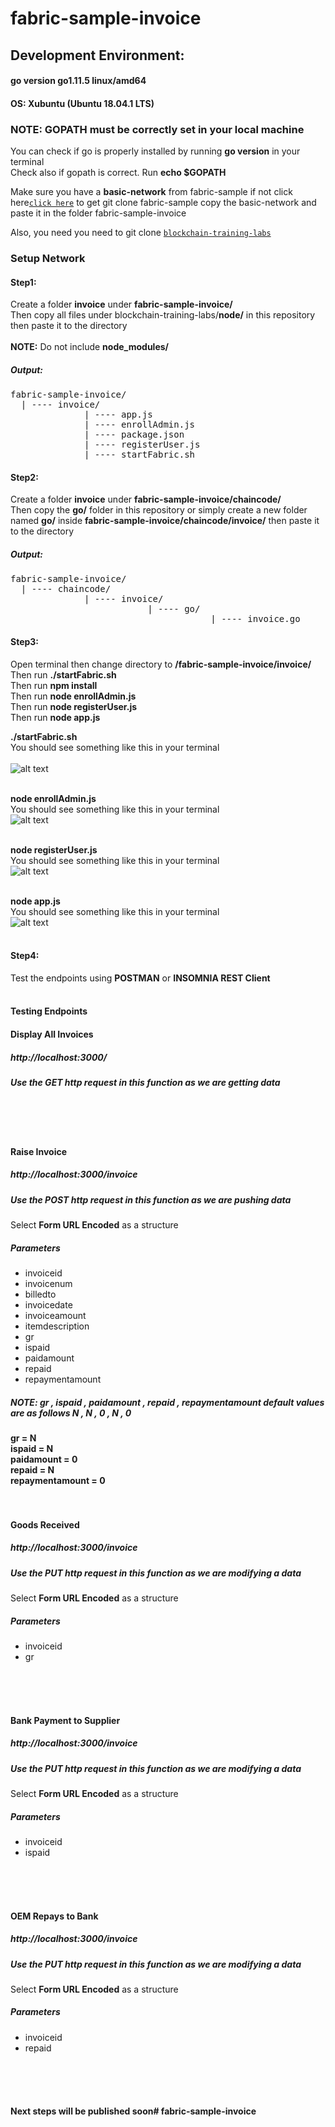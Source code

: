 # fabric-sample-invoice

## Development Environment:
#### go version go1.11.5 linux/amd64
#### OS: Xubuntu (Ubuntu 18.04.1 LTS)


### NOTE: GOPATH must be correctly set in your local machine
You can check if go is properly installed by running **go version** in your terminal
<br />
Check also if gopath is correct. Run **echo $GOPATH**

Make sure you have a **basic-network** from fabric-sample if not click here[`click here`](https://github.com/hyperledger/fabric-samples) to get git clone fabric-sample copy the basic-network and paste it in the folder fabric-sample-invoice

Also, you need you need to git clone [`blockchain-training-labs`](https://github.com/bchinc/blockchain-training-labs)


### Setup Network
#### Step1:
Create a folder **invoice** under **fabric-sample-invoice/**
<br />
Then copy all files under blockchain-training-labs/**node/** in this repository then paste it to the directory
<br />
<br />
**NOTE:** Do not include **node_modules/**

##### Output:

<pre>fabric-sample-invoice/
  | ---- invoice/
              | ---- app.js
              | ---- enrollAdmin.js
              | ---- package.json
              | ---- registerUser.js
              | ---- startFabric.sh
</pre>

#### Step2:
Create a folder **invoice** under **fabric-sample-invoice/chaincode/**
<br />
Then copy the **go/** folder in this repository or simply create a new folder named **go/** inside **fabric-sample-invoice/chaincode/invoice/** then paste it to the directory
<br />

##### Output:

<pre>fabric-sample-invoice/
  | ---- chaincode/
              | ---- invoice/
                          | ---- go/
                                      | ---- invoice.go
</pre>

#### Step3:
Open terminal then change directory to **/fabric-sample-invoice/invoice/**
Then run **./startFabric.sh**
<br />
Then run **npm install**
<br />
Then run **node enrollAdmin.js**
<br />
Then run **node registerUser.js**
<br />
Then run **node app.js**
<br />

**./startFabric.sh**
<br />
You should see something like this in your terminal
<br />  
![alt text](https://github.com/jenriellegaon/blockchain-training-labs/blob/master/startFabric.png)
<br />
<br />

**node enrollAdmin.js**
<br />
You should see something like this in your terminal
<br />
![alt text](https://github.com/jenriellegaon/blockchain-training-labs/blob/master/enrollAdmin.png)
<br />
<br />

**node registerUser.js**
<br />
You should see something like this in your terminal
<br />
![alt text](https://github.com/jenriellegaon/blockchain-training-labs/blob/master/registerUser.png)
<br />
<br />

**node app.js**
<br />
You should see something like this in your terminal
<br />
![alt text](https://github.com/jenriellegaon/blockchain-training-labs/blob/master/app.png)
<br />
<br />

#### Step4:
Test the endpoints using **POSTMAN** or **INSOMNIA REST Client**
<br />
<br />

#### Testing Endpoints

#### Display All Invoices
##### http://localhost:3000/
##### Use the GET http request in this function as we are getting data
<br />
<br />
<br />

#### Raise Invoice
##### http://localhost:3000/invoice
##### Use the POST http request in this function as we are pushing data
Select **Form URL Encoded** as a structure
##### Parameters
+ invoiceid
+ invoicenum
+ billedto
+ invoicedate
+ invoiceamount
+ itemdescription
+ gr
+ ispaid
+ paidamount
+ repaid
+ repaymentamount

##### NOTE: gr , ispaid , paidamount , repaid , repaymentamount default values are as follows N , N , 0 , N , 0
**gr = N**
<br />
**ispaid = N**
<br />
**paidamount = 0**
<br />
**repaid = N**
<br />
**repaymentamount = 0**
<br />
<br />
<br />

#### Goods Received
##### http://localhost:3000/invoice
##### Use the PUT http request in this function as we are modifying a data
Select **Form URL Encoded** as a structure

##### Parameters
+ invoiceid
+ gr
<br />
<br />
<br />

#### Bank Payment to Supplier
##### http://localhost:3000/invoice
##### Use the PUT http request in this function as we are modifying a data
Select **Form URL Encoded** as a structure

##### Parameters
+ invoiceid
+ ispaid
<br />
<br />
<br />

#### OEM Repays to Bank
##### http://localhost:3000/invoice
##### Use the PUT http request in this function as we are modifying a data
Select **Form URL Encoded** as a structure

##### Parameters
+ invoiceid
+ repaid
<br />
<br />
<br />


#### Next steps will be published soon# fabric-sample-invoice
